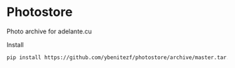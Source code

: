 # Photostore

Photo archive for adelante.cu

Install

```bash
pip install https://github.com/ybenitezf/photostore/archive/master.tar.gz
```
